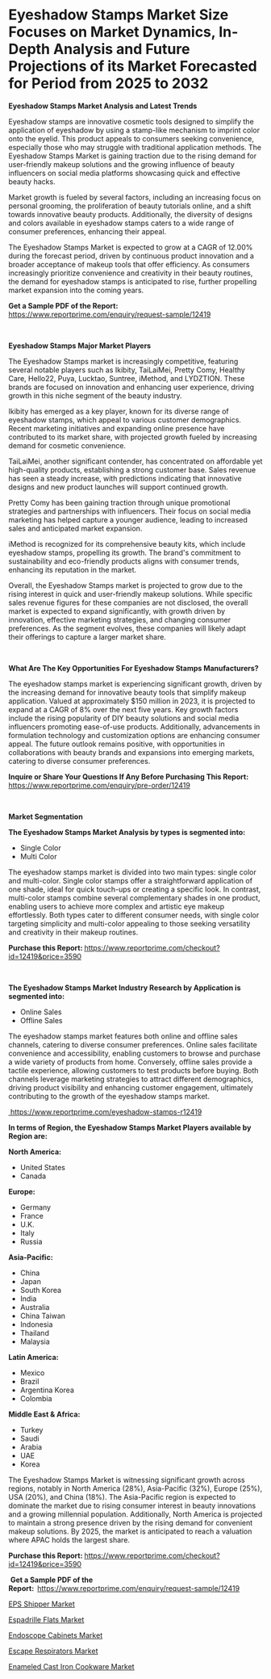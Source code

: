<p><h1>Eyeshadow Stamps Market Size Focuses on Market Dynamics, In-Depth Analysis and Future Projections of its Market Forecasted for Period from 2025 to 2032</h1></p><p><strong>Eyeshadow Stamps Market Analysis and Latest Trends</strong></p>
<p><p>Eyeshadow stamps are innovative cosmetic tools designed to simplify the application of eyeshadow by using a stamp-like mechanism to imprint color onto the eyelid. This product appeals to consumers seeking convenience, especially those who may struggle with traditional application methods. The Eyeshadow Stamps Market is gaining traction due to the rising demand for user-friendly makeup solutions and the growing influence of beauty influencers on social media platforms showcasing quick and effective beauty hacks.</p><p>Market growth is fueled by several factors, including an increasing focus on personal grooming, the proliferation of beauty tutorials online, and a shift towards innovative beauty products. Additionally, the diversity of designs and colors available in eyeshadow stamps caters to a wide range of consumer preferences, enhancing their appeal. </p><p>The Eyeshadow Stamps Market is expected to grow at a CAGR of 12.00% during the forecast period, driven by continuous product innovation and a broader acceptance of makeup tools that offer efficiency. As consumers increasingly prioritize convenience and creativity in their beauty routines, the demand for eyeshadow stamps is anticipated to rise, further propelling market expansion into the coming years.</p></p>
<p><strong>Get a Sample PDF of the Report:&nbsp;</strong> <a href="https://www.reportprime.com/enquiry/request-sample/12419?utm_campaign=1893&utm_medium=2&utm_source=Github&utm_content=ia&utm_term=18032025&utm_id=eyeshadow-stamps">https://www.reportprime.com/enquiry/request-sample/12419</a></p>
<p>&nbsp;</p>
<p><strong>Eyeshadow Stamps Major Market Players</strong></p>
<p><p>The Eyeshadow Stamps market is increasingly competitive, featuring several notable players such as Ikibity, TaiLaiMei, Pretty Comy, Healthy Care, Hello22, Puya, Lucktao, Suntree, iMethod, and LYDZTION. These brands are focused on innovation and enhancing user experience, driving growth in this niche segment of the beauty industry.</p><p>Ikibity has emerged as a key player, known for its diverse range of eyeshadow stamps, which appeal to various customer demographics. Recent marketing initiatives and expanding online presence have contributed to its market share, with projected growth fueled by increasing demand for cosmetic convenience.</p><p>TaiLaiMei, another significant contender, has concentrated on affordable yet high-quality products, establishing a strong customer base. Sales revenue has seen a steady increase, with predictions indicating that innovative designs and new product launches will support continued growth.</p><p>Pretty Comy has been gaining traction through unique promotional strategies and partnerships with influencers. Their focus on social media marketing has helped capture a younger audience, leading to increased sales and anticipated market expansion.</p><p>iMethod is recognized for its comprehensive beauty kits, which include eyeshadow stamps, propelling its growth. The brand's commitment to sustainability and eco-friendly products aligns with consumer trends, enhancing its reputation in the market.</p><p>Overall, the Eyeshadow Stamps market is projected to grow due to the rising interest in quick and user-friendly makeup solutions. While specific sales revenue figures for these companies are not disclosed, the overall market is expected to expand significantly, with growth driven by innovation, effective marketing strategies, and changing consumer preferences. As the segment evolves, these companies will likely adapt their offerings to capture a larger market share.</p></p>
<p>&nbsp;</p>
<p><strong>What Are The Key Opportunities For Eyeshadow Stamps Manufacturers?</strong></p>
<p><p>The eyeshadow stamps market is experiencing significant growth, driven by the increasing demand for innovative beauty tools that simplify makeup application. Valued at approximately $150 million in 2023, it is projected to expand at a CAGR of 8% over the next five years. Key growth factors include the rising popularity of DIY beauty solutions and social media influencers promoting ease-of-use products. Additionally, advancements in formulation technology and customization options are enhancing consumer appeal. The future outlook remains positive, with opportunities in collaborations with beauty brands and expansions into emerging markets, catering to diverse consumer preferences.</p></p>
<p><strong>Inquire or Share Your Questions If Any Before Purchasing This Report:</strong> <a href="https://www.reportprime.com/enquiry/pre-order/12419?utm_campaign=1893&utm_medium=2&utm_source=Github&utm_content=ia&utm_term=18032025&utm_id=eyeshadow-stamps">https://www.reportprime.com/enquiry/pre-order/12419</a></p>
<p>&nbsp;</p>
<p><strong>Market Segmentation</strong></p>
<p><strong>The Eyeshadow Stamps Market Analysis by types is segmented into:</strong></p>
<p><ul><li>Single Color</li><li>Multi Color</li></ul></p>
<p><p>The eyeshadow stamps market is divided into two main types: single color and multi-color. Single color stamps offer a straightforward application of one shade, ideal for quick touch-ups or creating a specific look. In contrast, multi-color stamps combine several complementary shades in one product, enabling users to achieve more complex and artistic eye makeup effortlessly. Both types cater to different consumer needs, with single color targeting simplicity and multi-color appealing to those seeking versatility and creativity in their makeup routines.</p></p>
<p><strong>Purchase this Report:&nbsp;</strong><a href="https://www.reportprime.com/checkout?id=12419&price=3590&utm_campaign=1893&utm_medium=2&utm_source=Github&utm_content=ia&utm_term=18032025&utm_id=eyeshadow-stamps">https://www.reportprime.com/checkout?id=12419&price=3590</a></p>
<p>&nbsp;</p>
<p><strong>The Eyeshadow Stamps Market Industry Research by Application is segmented into:</strong></p>
<p><ul><li>Online Sales</li><li>Offline Sales</li></ul></p>
<p><p>The eyeshadow stamps market features both online and offline sales channels, catering to diverse consumer preferences. Online sales facilitate convenience and accessibility, enabling customers to browse and purchase a wide variety of products from home. Conversely, offline sales provide a tactile experience, allowing customers to test products before buying. Both channels leverage marketing strategies to attract different demographics, driving product visibility and enhancing customer engagement, ultimately contributing to the growth of the eyeshadow stamps market.</p></p>
<p><a href="https://www.reportprime.com/eyeshadow-stamps-r12419?utm_campaign=1893&utm_medium=2&utm_source=Github&utm_content=ia&utm_term=18032025&utm_id=eyeshadow-stamps">&nbsp;https://www.reportprime.com/eyeshadow-stamps-r12419</a></p>
<p><strong>In terms of Region, the Eyeshadow Stamps Market Players available by Region are:</strong></p>
<p>
    <p> <strong> North America: </strong>
        <ul>
            <li>United States</li>
            <li>Canada</li>
        </ul>
        </p> 
    <p> <strong> Europe: </strong>
        <ul>
            <li>Germany</li>
            <li>France</li>
            <li>U.K.</li>
            <li>Italy</li>
            <li>Russia</li>
        </ul>
        </p> 
    <p> <strong> Asia-Pacific: </strong>
        <ul>
            <li>China</li>
            <li>Japan</li>
            <li>South Korea</li>
            <li>India</li>
            <li>Australia</li>
            <li>China Taiwan</li>
            <li>Indonesia</li>
            <li>Thailand</li>
            <li>Malaysia</li>
        </ul>
        </p> 
    <p> <strong> Latin America: </strong>
        <ul>
            <li>Mexico</li>
            <li>Brazil</li>
            <li>Argentina Korea</li>
            <li>Colombia</li>
        </ul>
        </p> 
    <p> <strong> Middle East & Africa: </strong>
        <ul>
            <li>Turkey</li>
            <li>Saudi</li>
            <li>Arabia</li>
            <li>UAE</li>
            <li>Korea</li>
        </ul>
    </p>
    </p>
<p><p>The Eyeshadow Stamps Market is witnessing significant growth across regions, notably in North America (28%), Asia-Pacific (32%), Europe (25%), USA (20%), and China (18%). The Asia-Pacific region is expected to dominate the market due to rising consumer interest in beauty innovations and a growing millennial population. Additionally, North America is projected to maintain a strong presence driven by the rising demand for convenient makeup solutions. By 2025, the market is anticipated to reach a valuation where APAC holds the largest share.</p></p>
<p><strong>Purchase this Report: </strong><a href="https://www.reportprime.com/checkout?id=12419&price=3590&utm_campaign=1893&utm_medium=2&utm_source=Github&utm_content=ia&utm_term=18032025&utm_id=eyeshadow-stamps">https://www.reportprime.com/checkout?id=12419&price=3590</a></p>
<p>&nbsp;<strong>Get a Sample PDF of the Report:&nbsp;&nbsp;</strong><a href="https://www.reportprime.com/enquiry/request-sample/12419?utm_campaign=1893&utm_medium=2&utm_source=Github&utm_content=ia&utm_term=18032025&utm_id=eyeshadow-stamps">https://www.reportprime.com/enquiry/request-sample/12419</a></p>
<p><strong></strong></p>
<p><p><a href="https://github.com/aertsfecto0h/Market-Research-Report-List-1/blob/main/eps-shipper-market.md?utm_campaign=1893&utm_medium=2&utm_source=Github&utm_content=ia&utm_term=18032025&utm_id=eyeshadow-stamps">EPS Shipper Market</a></p><p><a href="https://github.com/hiwatchucuy/Market-Research-Report-List-1/blob/main/espadrille-flats-market.md?utm_campaign=1893&utm_medium=2&utm_source=Github&utm_content=ia&utm_term=18032025&utm_id=eyeshadow-stamps">Espadrille Flats Market</a></p><p><a href="https://github.com/luerabollevc/Market-Research-Report-List-1/blob/main/endoscope-cabinets-market.md?utm_campaign=1893&utm_medium=2&utm_source=Github&utm_content=ia&utm_term=18032025&utm_id=eyeshadow-stamps">Endoscope Cabinets Market</a></p><p><a href="https://github.com/tyreinhssan/Market-Research-Report-List-1/blob/main/escape-respirators-market.md?utm_campaign=1893&utm_medium=2&utm_source=Github&utm_content=ia&utm_term=18032025&utm_id=eyeshadow-stamps">Escape Respirators Market</a></p><p><a href="https://github.com/denighoylen1/Market-Research-Report-List-1/blob/main/enameled-cast-iron-cookware-market.md?utm_campaign=1893&utm_medium=2&utm_source=Github&utm_content=ia&utm_term=18032025&utm_id=eyeshadow-stamps">Enameled Cast Iron Cookware Market</a></p></p>